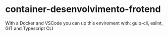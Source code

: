 # container-desenvolvimento-frotend

With a Docker and VSCode you can up this enviroment with:
gulp-cli, eslint, GIT and Typescript CLI
